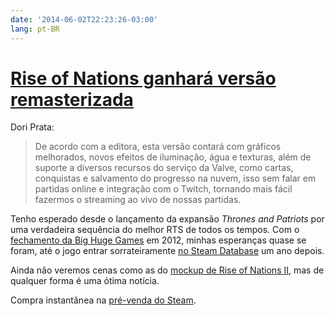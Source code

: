 ```yaml
---
date: '2014-06-02T22:23:26-03:00'
lang: pt-BR
---
```


# [Rise of Nations ganhará versão remasterizada](http://meiobit.com/288531/rise-nations-ganhara-versao-remasterizada/)

Dori Prata:

> De acordo com a editora, esta versão contará com gráficos melhorados, novos efeitos de iluminação, água e texturas, além de suporte a diversos recursos do serviço da Valve, como cartas, conquistas e salvamento do progresso na nuvem, isso sem falar em partidas online e integração com o Twitch, tornando mais fácil fazermos o streaming ao vivo de nossas partidas.

Tenho esperado desde o lançamento da expansão _Thrones and Patriots_ por uma verdadeira sequência do melhor RTS de todos os tempos. Com o [fechamento da Big Huge Games](http://articles.baltimoresun.com/2012-05-25/business/bs-bz-big-huge-games-closes-20120525_1_big-huge-games-video-game-marc-olano) em 2012, minhas esperanças quase se foram, até o jogo entrar sorrateiramente [no Steam Database](http://steamdb.info/app/13900/) um ano depois.

Ainda não veremos cenas como as do [mockup de Rise of Nations II](http://www.terranovaart.com/galleries/ron/riseofnationsiimokcup.html), mas de qualquer forma é uma ótima notícia.

Compra instantânea na [pré-venda do Steam](http://store.steampowered.com/app/287450/).
